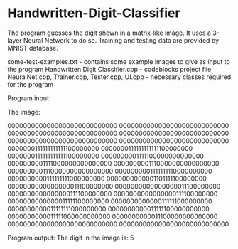 # Handwritten-Digit-Classifier

The program guesses the digit shown in a matrix-like image. It uses a 3-layer Neural Network to do so.
Training and testing data are provided by MNIST database.

some-test-examples.txt - contains some example images to give as input to the program
Handwritten Digit Classifier.cbp - codeblocks project file
NeuralNet.cpp, Trainer.cpp, Tester.cpp, UI.cpp - necessary classes required for the program 


Program input: 

The image:

0000000000000000000000000000
0000000000000000000000000000
0000000000000000000000000000
0000000000000000000000000000
0000000000000000000000000000
0000000000000000000000000000
0000000111111111111100000000
0000000111111111111100000000
0000000111111111111100000000
0000000001111100000000000000
0000000001111000000000000000
0000000001110000000000000000
0000000001110000000000000000
0000000001111111110000000000
0000000000111111111000000000
0000000000001101111100000000
0000000000000000011100000000
0000000000000000011100000000
0000000000000000111100000000
0000000000000000111100000000
0000000000000011111100000000
0000000000000111111000000000
0000000000011111111000000000
0000000000011111100000000000
0000000000011111000000000000
0000000000011100000000000000
0000000000000000000000000000
0000000000000000000000000000

Program output:
The digit in the image is: 5
